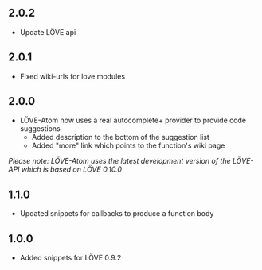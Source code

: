 ## 2.0.2
- Update LÖVE api

## 2.0.1
- Fixed wiki-urls for love modules

## 2.0.0
- LÖVE-Atom now uses a real autocomplete+ provider to provide code suggestions
	- Added description to the bottom of the suggestion list
	- Added "more" link which points to the function's wiki page
	
_Please note: LÖVE-Atom uses the latest development version of the LÖVE-API which is based on LÖVE 0.10.0_

## 1.1.0

- Updated snippets for callbacks to produce a function body

## 1.0.0

- Added snippets for LÖVE 0.9.2
